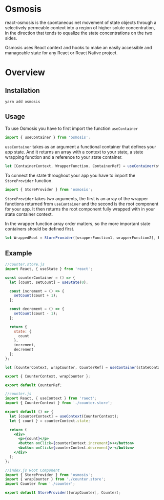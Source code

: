 # Osmosis

react-osmosis is the spontaneous net movement of state objects through a selectively permeable context into a region of higher solute concentration, in the direction that tends to equalize the state concentrations on the two sides.

Osmosis uses React context and hooks to make an easily accessible and manageable state for any React or React Native project.

# Overview

## Installation

```
yarn add osmosis
```

## Usage

To use Osmosis you have to first import the function `useContainer`

```js
import { useContainer } from 'osmosis';
```

`useContainer` takes as an argument a functional container that defines your app state. And it returns an array with a context to your state, a state wrapping function and a reference to your state container.

```js
let [ContainerContext, WrapperFunction, ContainerRef] = useContainer(stateContainer);
```

To connect the state throughout your app you have to import the `StoreProvider` function.

```js
import { StoreProvider } from 'osmosis';
```

`StoreProvider` takes two arguments, the first is an array of the wrapper functions returned from `useContainer` and the second is the root component for your app. It then returns the root component fully wrapped with in your state container context.

In the wrapper function array order matters, so the more important state containers should be defined first.

```js
let WrappedRoot = StoreProvider([wrapperFunction1, wrapperFunction2], RootComponent);
```

## Example

```js
//counter.store.js
import React, { useState } from 'react';

const counterContainer = () => {
  let [count, setCount] = useState(0);

  const increment = () => {
    setCount(count + 1);
  };

  const decrement = () => {
    setCount(count - 1);
  };

  return {
    state: {
      count
    },
    increment,
    decrement
  };
};

let [CounterContext, wrapCounter, CounterRef] = useContainer(stateContainer);

export { CounterContext, wrapCounter };

export default CounterRef;
```

```jsx
//counter.js
import React, { useContext } from 'raect';
import { CounterContext } from './counter.store';

export default () => {
  let [counterContext] = useContext(CounterContext);
  let { count } = counterContext.state;

  return (
    <div>
      <p>{count}</p>
      <button onClick={counterContext.increment}>+</button>
      <button onClick={counterContext.decrement}>-</button>
    </div>
  );
};
```

```jsx
//index.js Root Component
import { StoreProvider } from 'osmosis';
import { wrapCounter } from './counter.store';
import Counter from './counter';

export default StoreProvider([wrapCounter], Counter);
```
